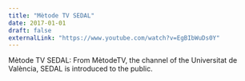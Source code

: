 ```yaml
---
title: "Mètode TV SEDAL"
date: 2017-01-01
draft: false
externalLink: "https://www.youtube.com/watch?v=EgBIbWuDs0Y"
---
```


Mètode TV SEDAL: From MètodeTV, the channel of the Universitat de València, SEDAL is introduced to the public.
